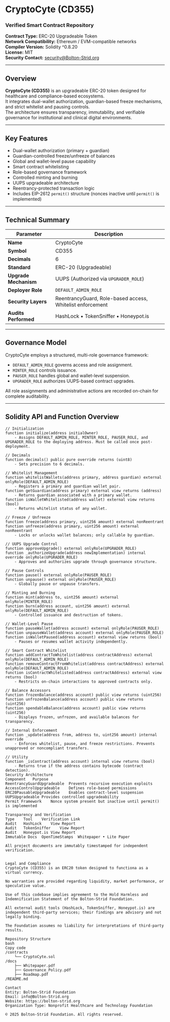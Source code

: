 # **CryptoCyte (CD355)**
### Verified Smart Contract Repository

**Contract Type:** ERC-20 Upgradeable Token  
**Network Compatibility:** Ethereum / EVM-compatible networks  
**Compiler Version:** Solidity ^0.8.20  
**License:** MIT  
**Security Contact:** [security@Bolton-Strid.org](mailto:security@Bolton-Strid.org)

---

## **Overview**

**CryptoCyte (CD355)** is an upgradeable ERC-20 token designed for healthcare and compliance-based ecosystems.  
It integrates dual-wallet authorization, guardian-based freeze mechanisms, and strict whitelist and pausing controls.  
The architecture ensures transparency, immutability, and verifiable governance for institutional and clinical digital environments.

---

## **Key Features**

- Dual-wallet authorization (primary + guardian)  
- Guardian-controlled freeze/unfreeze of balances  
- Global and wallet-level pause capability  
- Smart contract whitelisting  
- Role-based governance framework  
- Controlled minting and burning  
- UUPS upgradeable architecture  
- Reentrancy-protected transaction logic  
- Includes EIP-2612 `permit()` structure (nonces inactive until `permit()` is implemented)

---

## **Technical Summary**

| Parameter | Description |
|------------|-------------|
| **Name** | CryptoCyte |
| **Symbol** | CD355 |
| **Decimals** | 6 |
| **Standard** | ERC-20 (Upgradeable) |
| **Upgrade Mechanism** | UUPS (Authorized via `UPGRADER_ROLE`) |
| **Deployer Role** | `DEFAULT_ADMIN_ROLE` |
| **Security Layers** | ReentrancyGuard, Role-based access, Whitelist enforcement |
| **Audits Performed** | HashLock • TokenSniffer • Honeypot.is |

---

## **Governance Model**

CryptoCyte employs a structured, multi-role governance framework:  

- `DEFAULT_ADMIN_ROLE` governs access and role assignment.  
- `MINTER_ROLE` controls issuance.  
- `PAUSER_ROLE` handles global and wallet-level suspension.  
- `UPGRADER_ROLE` authorizes UUPS-based contract upgrades.  

All role assignments and administrative actions are recorded on-chain for complete auditability.

---

## **Solidity API and Function Overview**

```solidity
// Initialization
function initialize(address initialOwner)
    - Assigns DEFAULT_ADMIN_ROLE, MINTER_ROLE, PAUSER_ROLE, and UPGRADER_ROLE to the deploying address. Must be called once post-deployment.

// Decimals
function decimals() public pure override returns (uint8)
    - Sets precision to 6 decimals.

// Whitelist Management
function whitelistWallets(address primary, address guardian) external onlyRole(DEFAULT_ADMIN_ROLE)
    - Registers a primary and guardian wallet pair.
function getGuardian(address primary) external view returns (address)
    - Returns guardian associated with a primary wallet.
function isWalletWhitelisted(address wallet) external view returns (bool)
    - Returns whitelist status of any wallet.

// Freeze / Unfreeze
function freeze(address primary, uint256 amount) external nonReentrant
function unfreeze(address primary, uint256 amount) external nonReentrant
    - Locks or unlocks wallet balances; only callable by guardian.

// UUPS Upgrade Control
function approveUpgrade() external onlyRole(UPGRADER_ROLE)
function _authorizeUpgrade(address newImplementation) internal override onlyRole(UPGRADER_ROLE)
    - Approves and authorizes upgrade through governance structure.

// Pause Controls
function pause() external onlyRole(PAUSER_ROLE)
function unpause() external onlyRole(PAUSER_ROLE)
    - Globally pause or unpause transfers.

// Minting and Burning
function mint(address to, uint256 amount) external onlyRole(MINTER_ROLE)
function burn(address account, uint256 amount) external onlyRole(DEFAULT_ADMIN_ROLE)
    - Controlled issuance and destruction of tokens.

// Wallet-Level Pause
function pauseWallet(address account) external onlyRole(PAUSER_ROLE)
function unpauseWallet(address account) external onlyRole(PAUSER_ROLE)
function isWalletPaused(address account) external view returns (bool)
    - Pauses or resumes wallet activity independently.

// Smart Contract Whitelist
function addContractToWhitelist(address contractAddress) external onlyRole(DEFAULT_ADMIN_ROLE)
function removeContractFromWhitelist(address contractAddress) external onlyRole(DEFAULT_ADMIN_ROLE)
function isContractWhitelisted(address contractAddress) external view returns (bool)
    - Restricts on-chain interactions to approved contracts only.

// Balance Accessors
function frozenBalance(address account) public view returns (uint256)
function unfrozenBalance(address account) public view returns (uint256)
function spendableBalance(address account) public view returns (uint256)
    - Displays frozen, unfrozen, and available balances for transparency.

// Internal Enforcement
function _update(address from, address to, uint256 amount) internal override
    - Enforces whitelist, pause, and freeze restrictions. Prevents unapproved or noncompliant transfers.

// Utility
function _isContract(address account) internal view returns (bool)
    - Returns true if the address contains bytecode (contract detection).
Security Architecture
Component	Purpose
ReentrancyGuardUpgradeable	Prevents recursive execution exploits
AccessControlUpgradeable	Defines role-based permissions
ERC20PausableUpgradeable	Enables contract-level suspension
UUPSUpgradeable	Provides controlled upgradeability
Permit Framework	Nonce system present but inactive until permit() is implemented

Transparency and Verification
Type	Tool	Verification Link
Audit	HashLock	View Report
Audit	TokenSniffer	View Report
Audit	Honeypot.is	View Report
Immutable Docs	OpenTimeStamps	Whitepaper • Lite Paper

All project documents are immutably timestamped for independent verification.


Legal and Compliance
CryptoCyte (CD355) is an ERC20 token designed to functiona as a virtual currency.

No warranties are provided regarding liquidity, market performance, or speculative value.

Use of this codebase implies agreement to the Hold Harmless and Indemnification Statement of the Bolton-Strid Foundation.

All external audit tools (HashLock, TokenSniffer, Honeypot.is) are independent third-party services; their findings are advisory and not legally binding.

The Foundation assumes no liability for interpretations of third-party results.

Repository Structure
bash
Copy code
/contracts
    └── CryptoCyte.sol
/docs
    ├── Whitepaper.pdf
    ├── Governance_Policy.pdf
    ├── Roadmap.pdf
/README.md

Contact
Entity: Bolton-Strid Foundation
Email: info@Bolton-Strid.org
Website: https://bolton-strid.org
Organization Type: Nonprofit Healthcare and Technology Foundation

© 2025 Bolton-Strid Foundation. All rights reserved.
